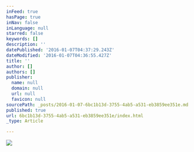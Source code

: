 ```yaml
---
inFeed: true
hasPage: true
inNav: false
inLanguage: null
starred: false
keywords: []
description: ''
datePublished: '2016-01-07T04:37:29.243Z'
dateModified: '2016-01-07T04:36:55.427Z'
title: ''
author: []
authors: []
publisher:
  name: null
  domain: null
  url: null
  favicon: null
sourcePath: _posts/2016-01-07-6bc1b13d-3755-4ab5-a531-eb3859ee351e.md
published: true
url: 6bc1b13d-3755-4ab5-a531-eb3859ee351e/index.html
_type: Article

---
```

![](https://the-grid-user-content.s3-us-west-2.amazonaws.com/462ba37f-9038-450f-b792-f1d11b9ae847.png)